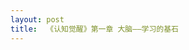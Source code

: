 ```yaml
---
layout: post
title:  《认知觉醒》第一章 大脑——学习的基石
---
```



<!--stackedit_data:
eyJoaXN0b3J5IjpbMTYxODIxMDE5Nl19
-->